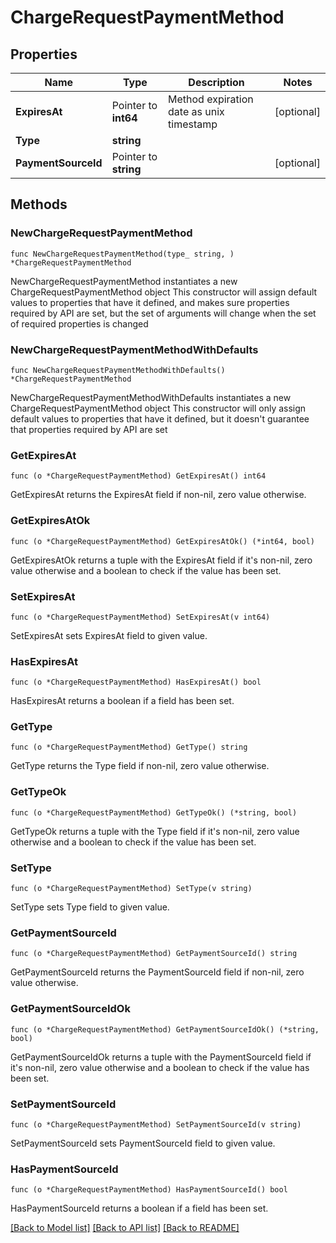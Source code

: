 # ChargeRequestPaymentMethod

## Properties

Name | Type | Description | Notes
------------ | ------------- | ------------- | -------------
**ExpiresAt** | Pointer to **int64** | Method expiration date as unix timestamp | [optional] 
**Type** | **string** |  | 
**PaymentSourceId** | Pointer to **string** |  | [optional] 

## Methods

### NewChargeRequestPaymentMethod

`func NewChargeRequestPaymentMethod(type_ string, ) *ChargeRequestPaymentMethod`

NewChargeRequestPaymentMethod instantiates a new ChargeRequestPaymentMethod object
This constructor will assign default values to properties that have it defined,
and makes sure properties required by API are set, but the set of arguments
will change when the set of required properties is changed

### NewChargeRequestPaymentMethodWithDefaults

`func NewChargeRequestPaymentMethodWithDefaults() *ChargeRequestPaymentMethod`

NewChargeRequestPaymentMethodWithDefaults instantiates a new ChargeRequestPaymentMethod object
This constructor will only assign default values to properties that have it defined,
but it doesn't guarantee that properties required by API are set

### GetExpiresAt

`func (o *ChargeRequestPaymentMethod) GetExpiresAt() int64`

GetExpiresAt returns the ExpiresAt field if non-nil, zero value otherwise.

### GetExpiresAtOk

`func (o *ChargeRequestPaymentMethod) GetExpiresAtOk() (*int64, bool)`

GetExpiresAtOk returns a tuple with the ExpiresAt field if it's non-nil, zero value otherwise
and a boolean to check if the value has been set.

### SetExpiresAt

`func (o *ChargeRequestPaymentMethod) SetExpiresAt(v int64)`

SetExpiresAt sets ExpiresAt field to given value.

### HasExpiresAt

`func (o *ChargeRequestPaymentMethod) HasExpiresAt() bool`

HasExpiresAt returns a boolean if a field has been set.

### GetType

`func (o *ChargeRequestPaymentMethod) GetType() string`

GetType returns the Type field if non-nil, zero value otherwise.

### GetTypeOk

`func (o *ChargeRequestPaymentMethod) GetTypeOk() (*string, bool)`

GetTypeOk returns a tuple with the Type field if it's non-nil, zero value otherwise
and a boolean to check if the value has been set.

### SetType

`func (o *ChargeRequestPaymentMethod) SetType(v string)`

SetType sets Type field to given value.


### GetPaymentSourceId

`func (o *ChargeRequestPaymentMethod) GetPaymentSourceId() string`

GetPaymentSourceId returns the PaymentSourceId field if non-nil, zero value otherwise.

### GetPaymentSourceIdOk

`func (o *ChargeRequestPaymentMethod) GetPaymentSourceIdOk() (*string, bool)`

GetPaymentSourceIdOk returns a tuple with the PaymentSourceId field if it's non-nil, zero value otherwise
and a boolean to check if the value has been set.

### SetPaymentSourceId

`func (o *ChargeRequestPaymentMethod) SetPaymentSourceId(v string)`

SetPaymentSourceId sets PaymentSourceId field to given value.

### HasPaymentSourceId

`func (o *ChargeRequestPaymentMethod) HasPaymentSourceId() bool`

HasPaymentSourceId returns a boolean if a field has been set.


[[Back to Model list]](../README.md#documentation-for-models) [[Back to API list]](../README.md#documentation-for-api-endpoints) [[Back to README]](../README.md)


